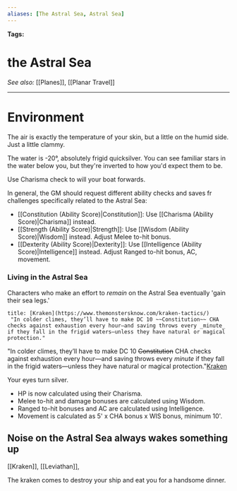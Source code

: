 ```yaml
---
aliases: [The Astral Sea, Astral Sea]
---
```


**Tags:** 
# the Astral Sea
*See also:* [[Planes]], [[Planar Travel]]
___
# Environment 
The air is exactly the temperature of your skin, but a little on the humid side. Just a little clammy.

The water is -20°, absolutely frigid quicksilver. You can see familiar stars in the water below you, but they're inverted to how you'd expect them to be.

Use Charisma check to will your boat forwards.

In general, the GM should request different ability checks and saves fr challenges specifically related to the Astral Sea:

- [[Constitution (Ability Score)|Constitution]]: Use [[Charisma (Ability Score)|Charisma]] instead.
- [[Strength (Ability Score)|Strength]]: Use [[Wisdom (Ability Score)|Wisdom]] instead. Adjust Melee to-hit bonus.
- [[Dexterity (Ability Score)|Dexterity]]: Use [[Intelligence (Ability Score)|Intelligence]] instead. Adjust Ranged to-hit bonus, AC, movement.

### Living in the Astral Sea
Characters who make an effort to *remain* on the Astral Sea eventually 'gain their sea legs.'
```ad-quote
title: [Kraken](https://www.themonstersknow.com/kraken-tactics/)
 "In colder climes, they’ll have to make DC 10 ~~Constitution~~ CHA checks against exhaustion every hour—and saving throws every _minute_ if they fall in the frigid waters—unless they have natural or magical protection."
```
"In colder climes, they’ll have to make DC 10 ~~Constitution~~ CHA checks against exhaustion every hour—and saving throws every _minute_ if they fall in the frigid waters—unless they have natural or magical protection."[Kraken](https://www.themonstersknow.com/kraken-tactics/)

Your eyes turn silver.

- HP is now calculated using their Charisma.
- Melee to-hit and damage bonuses are calculated using Wisdom.
- Ranged to-hit bonuses and AC are calculated using Intelligence.
- Movement is calculated as 5' x CHA bonus x WIS bonus, minimum 10'. 

## Noise on the Astral Sea always wakes something up 

[[Kraken]], [[Leviathan]],

The kraken comes to destroy your ship and eat you for a handsome dinner.